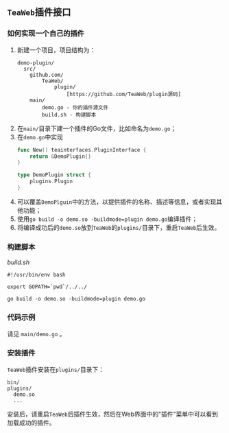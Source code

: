 ## `TeaWeb`插件接口
### 如何实现一个自己的插件
1. 新建一个项目，项目结构为：
    ~~~
    demo-plugin/
      src/
        github.com/
            TeaWeb/
                plugin/
                    [https://github.com/TeaWeb/plugin源码]
        main/
            demo.go - 你的插件源文件  
            build.sh - 构建脚本                              
    ~~~
2. 在`main/`目录下建一个插件的Go文件，比如命名为`demo.go`；
3. 在`demo.go`中实现
    ~~~go
    func New() teainterfaces.PluginInterface {
        return &DemoPlugin{}
    }
    
    type DemoPlugin struct {
        plugins.Plugin
    }
    ~~~
4. 可以覆盖`DemoPlguin`中的方法，以提供插件的名称、描述等信息，或者实现其他功能；
5. 使用`go build -o demo.so -buildmode=plugin demo.go`编译插件；
6. 将编译成功后的`demo.so`放到`TeaWeb`的`plugins/`目录下，重启`TeaWeb`后生效。

### 构建脚本
*build.sh*
~~~
#!/usr/bin/env bash

export GOPATH=`pwd`/../../

go build -o demo.so -buildmode=plugin demo.go
~~~

### 代码示例
请见 `main/demo.go` 。

### 安装插件
`TeaWeb`插件安装在`plugins/`目录下：
~~~
bin/
plugins/
  demo.so
  ...
~~~

安装后，请重启`TeaWeb`后插件生效，然后在Web界面中的"插件"菜单中可以看到加载成功的插件。
    